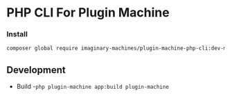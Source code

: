 # PHP CLI For Plugin Machine

### Install
```bash
composer global require imaginary-machines/plugin-machine-php-cli:dev-main
```


## Development

- Build
	-`php plugin-machine app:build plugin-machine`
